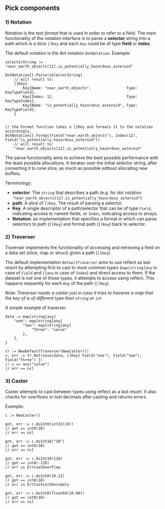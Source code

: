## Pick components

### 1) Notation
Notation is the text _format_ that is used in order to refer to a field. The main functionality of the notation interface is to parse a **selector** string into a path which is a slice `[]Key` and each `Key` could be of type **field** or **index**.

The default notation is the dot notation `DotNotation`. Example:

```golang
selectorString := "near_earth_objects[12].is_potentially_hazardous_asteroid"

DotNotation{}.Parse(selectorString)
    // will result to:
    []Key{
        Key{Name: "near_earth_objects",                Type: KeyTypeField},
        Key{Index: 12,                                 Type: KeyTypeIndex},
        Key{Name: "is_potentially_hazardous_asteroid", Type: KeyTypeField},
    }


// the Format function takes a []Key and formats it to the notation accordingly.
DotNotation{}.Format(Field("near_earth_objects"), Index(12), Field("is_potentially_hazardous_asteroid"))
    // will result to:
    "near_earth_objects[12].is_potentially_hazardous_asteroid"
```
The parse functionality aims to achieve the best possible performance with the least possible allocations. It iterates over the initial selector string, after converting it to rune slice, as much as possible without allocating new buffers.

Terminology:
  * **selector**: The `string` that describes a path (e.g. for dot notation `"near_earth_objects[12].is_potentially_hazardous_asteroid"`)
  * **path**: A slice of `[]Key`. The result of parsing a selector.
  * **Key**: A single descriptor of a path/selector that can be of type `Field`, indicating access to named fields, or `Index`, indicating access to arrays.
  * **Notation**: an implementation that specifies a format in which can parse selectors to path (`[]Key`) and format path (`[]Key`) back to selector.


### 2) Traverser
Traverser implements the functionality of accessing and retrieving a field on a data set (slice, map or struct) given a path (`[]Key`).

The default implementation `DefaultTraverser` aims to use reflect as last resort by attempting first to cast to most common types (`map[string]any` in case of `Field` and `[]any` in case of `Index`) and direct access to them. If the dataset is not one of those types, it attempts to access using reflect. This happens sequently for each `Key` of the path (`[]Key`).

Note: _Traverser needs a caster just in case it tries to traverse a map that the key of is of different type than `string` or `int`_

A simple example of traverser
```golang
data := map[string]any{
    "one": map[string]any{
        "two": map[string]any{
            "three": "value"
        },
    },
}

tr := NewDefaultTraverser(NewCaster())
v, err := tr.Retrieve(data, []Key{ Field("one"), Field("two"), Field("three") })
// v == any("value")
// err == nil
```

### 3) Caster
Caster attempts to cast between types using reflect as a last resort. It also checks for overflows or lost decimals after casting and returns errors.

Example:
```golang
c := NewCaster()

got, err := c.AsInt8(int32(10))
// got == int8(10)
// err == nil

got, err := c.AsInt16("10")
// got == int8(10)
// err == nil

got, err := c.AsInt16(128)
// got == int8(-128)
// err is ErrCastOverFlow

got, err := c.AsInt8(10.12)
// got == int8(10)
// err is ErrCastLostDecimals

got, err := c.AsInt8(float64(10.00))
// got == int8(10)
// err == nil
```
